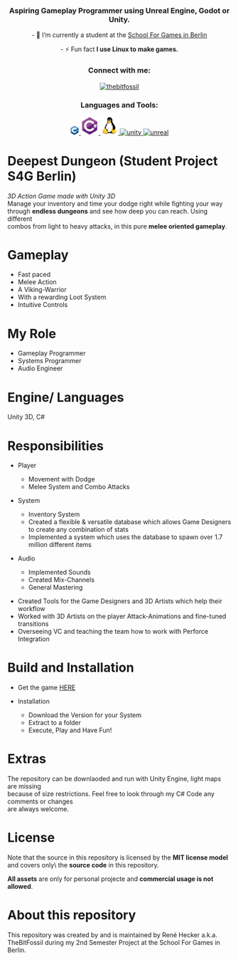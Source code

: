 <h3 align ="center">Aspiring Gameplay Programmer using Unreal Engine, Godot or Unity.</h3>
<p align="center">- 🔭 I’m currently a student at the <a href ="https://www.school4games.net/">School For Games in Berlin</a></p>
<p align="center">- ⚡ Fun fact <b>I use Linux to make games.</b></p>

<h3 align="center">Connect with me:</h3>
<p align="center">
<a href="https://linkedin.com/in/thebitfossil" target="blank"><img align="center" src="https://raw.githubusercontent.com/rahuldkjain/github-profile-readme-generator/master/src/images/icons/Social/linked-in-alt.svg" alt="thebitfossil" height="30" width="40" /></a>
</p>

<h3 align="center">Languages and Tools:</h3>
<p align="center"> <a href="https://www.w3schools.com/cpp/" target="_blank" rel="noreferrer"> <img src="https://raw.githubusercontent.com/devicons/devicon/master/icons/cplusplus/cplusplus-original.svg" alt="cplusplus" width="20" height="20"/> </a> <a href="https://www.w3schools.com/cs/" target="_blank" rel="noreferrer"> <img src="https://raw.githubusercontent.com/devicons/devicon/master/icons/csharp/csharp-original.svg" alt="csharp" width="40" height="40"/> </a> <a href="https://www.linux.org/" target="_blank" rel="noreferrer"> <img src="https://raw.githubusercontent.com/devicons/devicon/master/icons/linux/linux-original.svg" alt="linux" width="40" height="40"/> </a> <a href="https://unity.com/" target="_blank" rel="noreferrer"> <img src="https://www.vectorlogo.zone/logos/unity3d/unity3d-icon.svg" alt="unity" width="40" height="40"/> </a> <a href="https://unrealengine.com/" target="_blank" rel="noreferrer"> <img src="https://raw.githubusercontent.com/kenangundogan/fontisto/036b7eca71aab1bef8e6a0518f7329f13ed62f6b/icons/svg/brand/unreal-engine.svg" alt="unreal" width="40" height="40"/> </a> </p>

# Deepest Dungeon (Student Project S4G Berlin)

*3D Action Game made with Unity 3D* \
Manage your inventory and time your dodge right while fighting your way \
through **endless dungeons** and see how deep you can reach. Using different \
combos from light to heavy attacks, in this pure **melee oriented gameplay**.

# Gameplay
* Fast paced
* Melee Action
* A Viking-Warrior
* With a rewarding Loot System
* Intuitive Controls

# My Role
* Gameplay Programmer
* Systems Programmer
* Audio Engineer

# Engine/ Languages

Unity 3D, C#

# Responsibilities

- Player
  * Movement with Dodge
  * Melee System and Combo Attacks
  
- System
  * Inventory System
  * Created a flexible & versatile database which allows Game Designers to create any combination of stats
  * Implemented a system which uses the database to spawn over 1.7 million different items

- Audio
  * Implemented Sounds
  * Created Mix-Channels 
  * General Mastering

* Created Tools for the Game Designers and 3D Artists which help their workflow
* Worked with 3D Artists on the player Attack-Animations and fine-tuned transitions
* Overseeing VC and teaching the team how to work with Perforce Integration

# Build and Installation

* Get the game [HERE](https://ascent-of-the-dragon.school4games.net/)

* Installation

  * Download the Version for your System
  * Extract to a folder
  * Execute, Play and Have Fun!

# Extras

The repository can be downlaoded and run with Unity Engine, light maps are missing \
because of size restrictions. Feel free to look through my C# Code any comments or changes \
are always welcome.

# License

Note that the source in this repository is licensed by the **MIT license model** and covers only\ 
the **source code** in this repository.

**All assets** are only for personal projecte and **commercial usage is not allowed**.

# About this repository
This repository was created by and is maintained by René Hecker a.k.a. TheBitFossil
during my 2nd Semester Project at the School For Games in Berlin.
